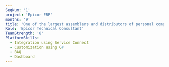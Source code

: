 ```yaml
---
SeqNum: '1'
project: 'Epicor ERP'
months: '9'
title: 'One of the largest assemblers and distributors of personal computers and complementary ICT products in South Africa'
Role: 'Epicor Technical Consultant'
TeamStrength: '8'
PlatformSkills:
  - Integration using Service Connect
  - Customization using C#
  - BAQ
  - Dashboard
---
```


